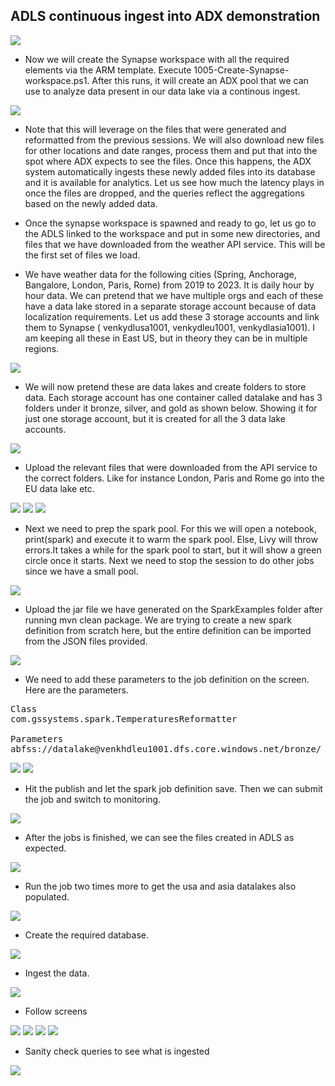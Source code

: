 ## ADLS continuous ingest into ADX demonstration
<img src="../images/eh_arch_2.png" />


* Now we will create the Synapse workspace with all the required elements via the ARM template. Execute 1005-Create-Synapse-workspace.ps1. After this runs, it will create an ADX pool that we can use to analyze data present in our data lake via a continous ingest.

<img src="../images/synapse_azeventhub_00.png" />

* Note that this will leverage on the files that were generated and reformatted from the previous sessions. We will also download new files for other locations and date ranges, process them and put that into the spot where ADX expects to see the files. Once this happens, the ADX system automatically ingests these newly added files into its database and it is available for analytics. Let us see how much the latency plays in once the files are dropped, and the queries reflect the aggregations based on the newly added data. 

* Once the synapse workspace is spawned and ready to go, let us go to the ADLS linked to the workspace and put in some new directories, and files that we have downloaded from the weather API service. This will be the first set of files we load. 

* We have weather data for the following cities (Spring, Anchorage, Bangalore, London, Paris, Rome) from 2019 to 2023. It is daily hour by hour data. We can pretend that we have multiple orgs and each of these have a data lake stored in a separate storage account because of data localization requirements. Let us add these 3 storage accounts and link them to Synapse ( venkydlusa1001, venkydleu1001, venkydlasia1001). I am keeping all these in East US, but in theory they can be in multiple regions. 

<img src="../images/synapse_azeventhub_19.png" />

* We will now pretend these are data lakes and create folders to store data. Each storage account has one container called datalake and has 3 folders under it bronze, silver, and gold as shown below. Showing it for just one storage account, but it is created for all the 3 data lake accounts. 

<img src="../images/synapse_azeventhub_20.png" />

* Upload the relevant files that were downloaded from the API service to the correct folders. Like for instance London, Paris and Rome go into the EU data lake etc.

<img src="../images/synapse_azeventhub_21.png" />

<img src="../images/synapse_azeventhub_22.png" />

<img src="../images/synapse_azeventhub_23.png" />

* Next we need to prep the spark pool. For this we will open a notebook, print(spark) and execute it to warm the spark pool. Else, Livy will throw errors.It takes a while for the spark pool to start, but it will show a green circle once it starts. Next we need to stop the session to do other jobs since we have a small pool. 

<img src="../images/synapse_azeventhub_24.png" />

* Upload the jar file we have generated on the SparkExamples folder after running mvn clean package. We are trying to create a new spark definition from scratch here, but the entire definition can be imported from the JSON files provided. 

<img src="../images/synapse_azeventhub_25.png" />

* We need to add these parameters to the job definition on the screen. Here are the parameters. 
<pre>
Class
com.gssystems.spark.TemperaturesReformatter

Parameters
abfss://datalake@venkhdleu1001.dfs.core.windows.net/bronze/ abfss://datalake@venkhdleu1001.dfs.core.windows.net/silver/temperatures_formatted abfss://datalake@venkhdleu1001.dfs.core.windows.net/silver/location_master 
</pre>

<img src="../images/synapse_azeventhub_26.png" />

<img src="../images/synapse_azeventhub_27.png" />

* Hit the publish and let the spark job definition save. Then we can submit the job and switch to monitoring. 

<img src="../images/synapse_azeventhub_28.png" />

* After the jobs is finished, we can see the files created in ADLS as expected. 

<img src="../images/synapse_azeventhub_29.png" />

* Run the job two times more to get the usa and asia datalakes also populated.

<img src="../images/synapse_azeventhub_30.png" />

* Create the required database.
<img src="../images/synapse_azeventhub_31.png" />

* Ingest the data.
<img src="../images/synapse_azeventhub_32.png" />

* Follow screens
<img src="../images/synapse_azeventhub_33.png" />

<img src="../images/synapse_azeventhub_34.png" />

<img src="../images/synapse_azeventhub_35.png" />

<img src="../images/synapse_azeventhub_35.png" />

* Sanity check queries to see what is ingested 

<img src="../images/synapse_azeventhub_35.png" />

